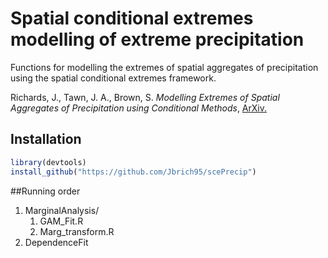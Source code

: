# Spatial conditional extremes modelling of extreme precipitation
Functions for modelling the extremes of spatial aggregates of precipitation using the spatial conditional extremes framework. 

Richards, J., Tawn, J. A., Brown, S. <i>Modelling Extremes of Spatial Aggregates of Precipitation using Conditional Methods</i>, <a href = "https://arxiv.org/pdf/2102.10906.pdf">ArXiv.</a>
## Installation

```r
library(devtools)
install_github("https://github.com/Jbrich95/scePrecip")
```

##Running order
<ol>
  <li>MarginalAnalysis/<ol>
<li>GAM_Fit.R</li>
<li>Marg_transform.R</li></ol>
</li>
  <li>DependenceFit</li>
</ol>